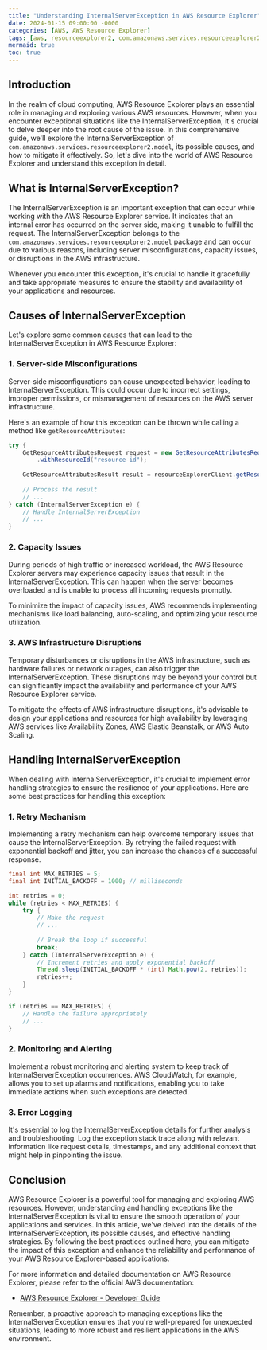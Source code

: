 ```yaml
---
title: "Understanding InternalServerException in AWS Resource Explorer"
date: 2024-01-15 09:00:00 -0000
categories: [AWS, AWS Resource Explorer]
tags: [aws, resourceexplorer2, com.amazonaws.services.resourceexplorer2.model]
mermaid: true
toc: true
---
```



## Introduction

In the realm of cloud computing, AWS Resource Explorer plays an essential role in managing and exploring various AWS resources. However, when you encounter exceptional situations like the InternalServerException, it's crucial to delve deeper into the root cause of the issue. In this comprehensive guide, we'll explore the InternalServerException of `com.amazonaws.services.resourceexplorer2.model`, its possible causes, and how to mitigate it effectively. So, let's dive into the world of AWS Resource Explorer and understand this exception in detail.

## What is InternalServerException?

The InternalServerException is an important exception that can occur while working with the AWS Resource Explorer service. It indicates that an internal error has occurred on the server side, making it unable to fulfill the request. The InternalServerException belongs to the `com.amazonaws.services.resourceexplorer2.model` package and can occur due to various reasons, including server misconfigurations, capacity issues, or disruptions in the AWS infrastructure.

Whenever you encounter this exception, it's crucial to handle it gracefully and take appropriate measures to ensure the stability and availability of your applications and resources.

## Causes of InternalServerException

Let's explore some common causes that can lead to the InternalServerException in AWS Resource Explorer:

### 1. Server-side Misconfigurations

Server-side misconfigurations can cause unexpected behavior, leading to InternalServerException. This could occur due to incorrect settings, improper permissions, or mismanagement of resources on the AWS server infrastructure.

Here's an example of how this exception can be thrown while calling a method like `getResourceAttributes`:

```java
try {
    GetResourceAttributesRequest request = new GetResourceAttributesRequest()
        .withResourceId("resource-id");
    
    GetResourceAttributesResult result = resourceExplorerClient.getResourceAttributes(request);
    
    // Process the result
    // ...
} catch (InternalServerException e) {
    // Handle InternalServerException
    // ...
}
```

### 2. Capacity Issues

During periods of high traffic or increased workload, the AWS Resource Explorer servers may experience capacity issues that result in the InternalServerException. This can happen when the server becomes overloaded and is unable to process all incoming requests promptly.

To minimize the impact of capacity issues, AWS recommends implementing mechanisms like load balancing, auto-scaling, and optimizing your resource utilization.

### 3. AWS Infrastructure Disruptions

Temporary disturbances or disruptions in the AWS infrastructure, such as hardware failures or network outages, can also trigger the InternalServerException. These disruptions may be beyond your control but can significantly impact the availability and performance of your AWS Resource Explorer service.

To mitigate the effects of AWS infrastructure disruptions, it's advisable to design your applications and resources for high availability by leveraging AWS services like Availability Zones, AWS Elastic Beanstalk, or AWS Auto Scaling.

## Handling InternalServerException

When dealing with InternalServerException, it's crucial to implement error handling strategies to ensure the resilience of your applications. Here are some best practices for handling this exception:

### 1. Retry Mechanism

Implementing a retry mechanism can help overcome temporary issues that cause the InternalServerException. By retrying the failed request with exponential backoff and jitter, you can increase the chances of a successful response.

```java
final int MAX_RETRIES = 5;
final int INITIAL_BACKOFF = 1000; // milliseconds

int retries = 0;
while (retries < MAX_RETRIES) {
    try {
        // Make the request
        // ...
        
        // Break the loop if successful
        break;
    } catch (InternalServerException e) {
        // Increment retries and apply exponential backoff
        Thread.sleep(INITIAL_BACKOFF * (int) Math.pow(2, retries));
        retries++;
    }
}

if (retries == MAX_RETRIES) {
    // Handle the failure appropriately
    // ...
}
```

### 2. Monitoring and Alerting

Implement a robust monitoring and alerting system to keep track of InternalServerException occurrences. AWS CloudWatch, for example, allows you to set up alarms and notifications, enabling you to take immediate actions when such exceptions are detected.

### 3. Error Logging

It's essential to log the InternalServerException details for further analysis and troubleshooting. Log the exception stack trace along with relevant information like request details, timestamps, and any additional context that might help in pinpointing the issue.

## Conclusion

AWS Resource Explorer is a powerful tool for managing and exploring AWS resources. However, understanding and handling exceptions like the InternalServerException is vital to ensure the smooth operation of your applications and services. In this article, we've delved into the details of the InternalServerException, its possible causes, and effective handling strategies. By following the best practices outlined here, you can mitigate the impact of this exception and enhance the reliability and performance of your AWS Resource Explorer-based applications.

For more information and detailed documentation on AWS Resource Explorer, please refer to the official AWS documentation:

- [AWS Resource Explorer - Developer Guide](https://docs.aws.amazon.com/resource-explorer/latest/dg/what-is.html)

Remember, a proactive approach to managing exceptions like the InternalServerException ensures that you're well-prepared for unexpected situations, leading to more robust and resilient applications in the AWS environment.
